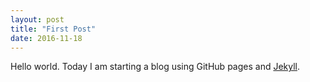 ```yaml
---
layout: post
title: "First Post"
date: 2016-11-18
---
```


Hello world. Today I am starting a blog using GitHub pages and [Jekyll](http://jekyllrb.com).
